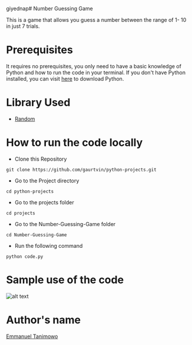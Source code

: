 giyednap# Number Guessing Game

This is a game that allows you guess a number between the range of 1- 10 in just 7 trials.

# Prerequisites

It requires no prerequisites, you only need to have a basic knowledge of Python and how to run the code in your terminal. If you don't have Python installed, you can visit [here](https://www.python.org/downloads/) to download Python.

# Library Used

* [Random](https://docs.python.org/3/library/random.html)

# How to run the code locally

- Clone this Repository

```
git clone https://github.com/gaurtvin/python-projects.git
```

- Go to the Project directory

```
cd python-projects
```

- Go to the projects folder

```
cd projects
```

- Go to the Number-Guessing-Game folder

```
cd Number-Guessing-Game
```

- Run the following command

```
python code.py
```

# Sample use of the code

![alt text](https://github.com/Mannuel25/python-projects/blob/master/projects/Number-Guessing-Game/script_screenshot.png)


# Author's name

[Emmanuel Tanimowo](https://github.com/Mannuel25)